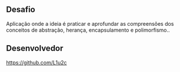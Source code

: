 ## Desafio

<p>Aplicação onde a ideia é praticar e aprofundar as compreensões dos conceitos de abstração, herança, encapsulamento e polimorfismo..</p>

## Desenvolvedor

https://github.com/L1u2c
